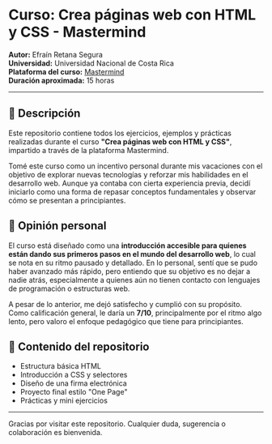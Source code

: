 # Curso: Crea páginas web con HTML y CSS - Mastermind

**Autor:** Efraín Retana Segura  
**Universidad:** Universidad Nacional de Costa Rica  
**Plataforma del curso:** [Mastermind](https://www.mastermind.ac)  
**Duración aproximada:** 15 horas

---

## 📘 Descripción

Este repositorio contiene todos los ejercicios, ejemplos y prácticas realizadas durante el curso **"Crea páginas web con HTML y CSS"**, impartido a través de la plataforma Mastermind.

Tomé este curso como un incentivo personal durante mis vacaciones con el objetivo de explorar nuevas tecnologías y reforzar mis habilidades en el desarrollo web. Aunque ya contaba con cierta experiencia previa, decidí iniciarlo como una forma de repasar conceptos fundamentales y observar cómo se presentan a principiantes.

## 💬 Opinión personal

El curso está diseñado como una **introducción accesible para quienes están dando sus primeros pasos en el mundo del desarrollo web**, lo cual se nota en su ritmo pausado y detallado. En lo personal, sentí que se pudo haber avanzado más rápido, pero entiendo que su objetivo es no dejar a nadie atrás, especialmente a quienes aún no tienen contacto con lenguajes de programación o estructuras web.

A pesar de lo anterior, me dejó satisfecho y cumplió con su propósito. Como calificación general, le daría un **7/10**, principalmente por el ritmo algo lento, pero valoro el enfoque pedagógico que tiene para principiantes.

## 📁 Contenido del repositorio

- Estructura básica HTML
- Introducción a CSS y selectores
- Diseño de una firma electrónica
- Proyecto final estilo "One Page"
- Prácticas y mini ejercicios

---

Gracias por visitar este repositorio. Cualquier duda, sugerencia o colaboración es bienvenida.
